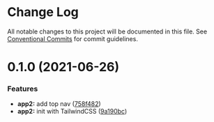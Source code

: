 # Change Log

All notable changes to this project will be documented in this file.
See [Conventional Commits](https://conventionalcommits.org) for commit guidelines.

# 0.1.0 (2021-06-26)


### Features

* **app2:** add top nav ([758f482](https://github.com/vladislav1010/lucid/commit/758f482098666a80c2f77213176a0f8de60c12eb))
* **app2:** init with TailwindCSS ([9a190bc](https://github.com/vladislav1010/lucid/commit/9a190bc6f4e60691b571a1dc8525798bc1122a14))

